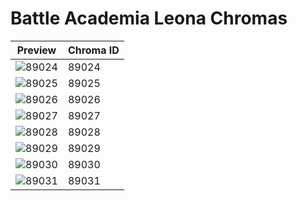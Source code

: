 # Battle Academia Leona Chromas

| Preview | Chroma ID |
|---------|-----------|
| ![89024](https://raw.communitydragon.org/latest/plugins/rcp-be-lol-game-data/global/default/v1/champion-chroma-images/89/89024.png) | 89024 |
| ![89025](https://raw.communitydragon.org/latest/plugins/rcp-be-lol-game-data/global/default/v1/champion-chroma-images/89/89025.png) | 89025 |
| ![89026](https://raw.communitydragon.org/latest/plugins/rcp-be-lol-game-data/global/default/v1/champion-chroma-images/89/89026.png) | 89026 |
| ![89027](https://raw.communitydragon.org/latest/plugins/rcp-be-lol-game-data/global/default/v1/champion-chroma-images/89/89027.png) | 89027 |
| ![89028](https://raw.communitydragon.org/latest/plugins/rcp-be-lol-game-data/global/default/v1/champion-chroma-images/89/89028.png) | 89028 |
| ![89029](https://raw.communitydragon.org/latest/plugins/rcp-be-lol-game-data/global/default/v1/champion-chroma-images/89/89029.png) | 89029 |
| ![89030](https://raw.communitydragon.org/latest/plugins/rcp-be-lol-game-data/global/default/v1/champion-chroma-images/89/89030.png) | 89030 |
| ![89031](https://raw.communitydragon.org/latest/plugins/rcp-be-lol-game-data/global/default/v1/champion-chroma-images/89/89031.png) | 89031 |